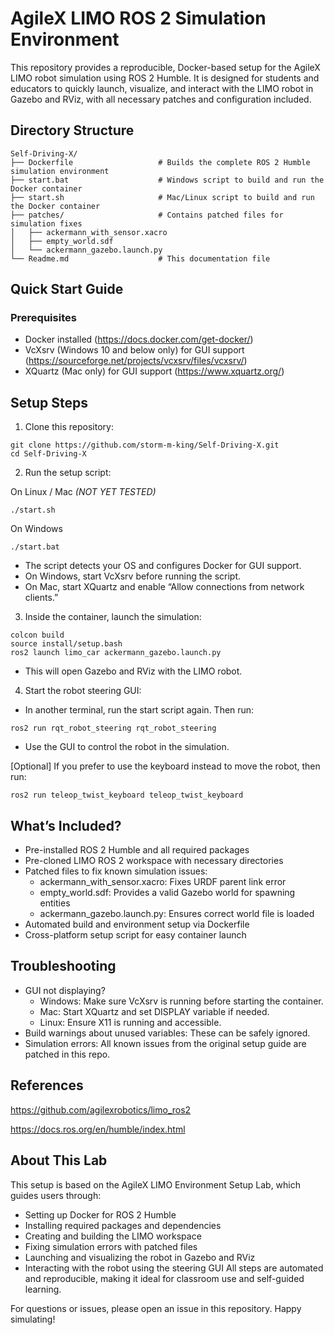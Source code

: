 # AgileX LIMO ROS 2 Simulation Environment
This repository provides a reproducible, Docker-based setup for the AgileX LIMO robot simulation using ROS 2 Humble. It is designed for students and educators to quickly launch, visualize, and interact with the LIMO robot in Gazebo and RViz, with all necessary patches and configuration included.

## Directory Structure
```
Self-Driving-X/
├── Dockerfile                   # Builds the complete ROS 2 Humble simulation environment
├── start.bat                    # Windows script to build and run the Docker container
├── start.sh                     # Mac/Linux script to build and run the Docker container
├── patches/                     # Contains patched files for simulation fixes
│   ├── ackermann_with_sensor.xacro
│   ├── empty_world.sdf
│   └── ackermann_gazebo.launch.py
└── Readme.md                    # This documentation file
```


## Quick Start Guide
### Prerequisites

- Docker installed (https://docs.docker.com/get-docker/)
- VcXsrv (Windows 10 and below only) for GUI support (https://sourceforge.net/projects/vcxsrv/files/vcxsrv/)
- XQuartz (Mac only) for GUI support (https://www.xquartz.org/)

## Setup Steps

1. Clone this repository:
```
git clone https://github.com/storm-m-king/Self-Driving-X.git
cd Self-Driving-X
```


2. Run the setup script:

On Linux / Mac *(NOT YET TESTED)*
```
./start.sh
```
On Windows
```
./start.bat
```

- The script detects your OS and configures Docker for GUI support.
- On Windows, start VcXsrv before running the script.
- On Mac, start XQuartz and enable “Allow connections from network clients.”
3. Inside the container, launch the simulation:
```
colcon build
source install/setup.bash
ros2 launch limo_car ackermann_gazebo.launch.py
```


- This will open Gazebo and RViz with the LIMO robot.
4. Start the robot steering GUI:
  - In another terminal, run the start script again. Then run:
```
ros2 run rqt_robot_steering rqt_robot_steering
```

- Use the GUI to control the robot in the simulation.

[Optional] If you prefer to use the keyboard instead to move the robot, then run:
```
ros2 run teleop_twist_keyboard teleop_twist_keyboard
```

## What’s Included?

- Pre-installed ROS 2 Humble and all required packages
- Pre-cloned LIMO ROS 2 workspace with necessary directories
- Patched files to fix known simulation issues:
    - ackermann_with_sensor.xacro: Fixes URDF parent link error
    - empty_world.sdf: Provides a valid Gazebo world for spawning entities
    - ackermann_gazebo.launch.py: Ensures correct world file is loaded
- Automated build and environment setup via Dockerfile
- Cross-platform setup script for easy container launch

## Troubleshooting

- GUI not displaying?
    - Windows: Make sure VcXsrv is running before starting the container.
    - Mac: Start XQuartz and set DISPLAY variable if needed.
    - Linux: Ensure X11 is running and accessible.
- Build warnings about unused variables: These can be safely ignored.
- Simulation errors: All known issues from the original setup guide are patched in this repo.

## References

https://github.com/agilexrobotics/limo_ros2

https://docs.ros.org/en/humble/index.html

## About This Lab
This setup is based on the AgileX LIMO Environment Setup Lab, which guides users through:

- Setting up Docker for ROS 2 Humble
- Installing required packages and dependencies
- Creating and building the LIMO workspace
- Fixing simulation errors with patched files
- Launching and visualizing the robot in Gazebo and RViz
- Interacting with the robot using the steering GUI
All steps are automated and reproducible, making it ideal for classroom use and self-guided learning.

For questions or issues, please open an issue in this repository. Happy simulating!





